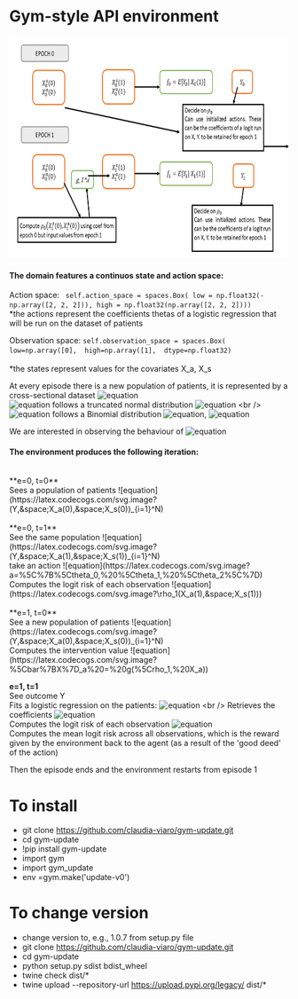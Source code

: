 # Gym-style API environment

<img width="2000" height="400" src="https://github.com/claudia-viaro/gym-update/blob/main/dynamics.png">


#### The domain features a continuos state and action space:
Action space: ```
self.action_space = spaces.Box(
                                      low = np.float32(-np.array([2, 2, 2])),
                                      high = np.float32(np.array([2, 2, 2])))```  <br />
*the actions represent the coefficients thetas of a logistic regression that will be run on the dataset of patients         <br />    

Observation space: `self.observation_space = spaces.Box(
                                                low=np.array([0], 
                                                high=np.array([1], 
                                                dtype=np.float32)  `  <br />         
*the states represent values for the covariates X_a, X_s  <br />


At every episode there is a new population of patients, it is represented by a cross-sectional dataset ![equation](https://latex.codecogs.com/svg.image?%5C%7BY,%20X_a,%20X_s%5C%7D_%7Bi=1%7D%5EN)  <br />
![equation](https://latex.codecogs.com/svg.image?20X_a,%20X_s) follows a truncated normal distribution ![equation](https://latex.codecogs.com/svg.image?(a=0,%20b=%5Cinfty)) <br />
![equation](https://latex.codecogs.com/svg.image?Y) follows a Binomial distribution ![equation](https://latex.codecogs.com/svg.image?Bin(p,%20n)), ![equation](https://latex.codecogs.com/svg.image?p=0.5) <br />

We are interested in observing the behaviour of ![equation](https://latex.codecogs.com/svg.image?%5Cmathbb%7BE%7D%5BY=1%7CX%5D=f(b_0%20&plus;%20b_1%20X_a%20&plus;%20b_2%20X_s))


#### The environment produces the following iteration:
<br />
**e=0, t=0**<br />
Sees a population of patients ![equation](https://latex.codecogs.com/svg.image?(Y,&space;X_a(0),&space;X_s(0))_{i=1}^N) <br />
<br />
**e=0, t=1**<br />
See the same population ![equation](https://latex.codecogs.com/svg.image?(Y,&space;X_a(1),&space;X_s(1))_{i=1}^N) <br />
take an action ![equation](https://latex.codecogs.com/svg.image?a=%5C%7B%5Ctheta_0,%20%5Ctheta_1,%20%5Ctheta_2%5C%7D) <br />
Computes the logit risk of each observation ![equation](https://latex.codecogs.com/svg.image?\rho_1(X_a(1),&space;X_s(1))) <br />
<br />
**e=1, t=0**<br />
See a new population of patients ![equation](https://latex.codecogs.com/svg.image?(Y,&space;X_a(0),&space;X_s(0))_{i=1}^N) <br />
Computes the intervention value ![equation](https://latex.codecogs.com/svg.image?%5Cbar%7BX%7D_a%20=%20g(%5Crho_1,%20X_a)) <br />

**e=1, t=1**<br />
See outcome Y <br />
Fits a logistic regression on the patients: ![equation](https://latex.codecogs.com/svg.image?\mathbb{E}[Y=1|\bar{X}_a,&space;X_s]=\frac{1}{1&plus;&space;\exp^{-(\theta_0&plus;\theta_1&space;\bar{X_a}&plus;\theta_2&space;X_s)}) <br />
Retrieves the coefficients ![equation](https://latex.codecogs.com/svg.image?\{\theta_0^{(2)},&space;\theta_1^{(2)},&space;\theta_2^{(2)}\}) <br />
Computes the logit risk of each observation ![equation](https://latex.codecogs.com/svg.image?%5Crho_2)  <br />
Computes the mean logit risk across all observations, which is the reward given by the environment back to the agent (as a result of the 'good deed' of the action) <br />

Then the episode ends and the environment restarts from episode 1 <br />

# To install
- git clone https://github.com/claudia-viaro/gym-update.git
- cd gym-update
- !pip install gym-update
- import gym
- import gym_update
- env =gym.make('update-v0')

# To change version
- change version to, e.g., 1.0.7 from setup.py file
- git clone https://github.com/claudia-viaro/gym-update.git
- cd gym-update
- python setup.py sdist bdist_wheel
- twine check dist/*
- twine upload --repository-url https://upload.pypi.org/legacy/ dist/*
